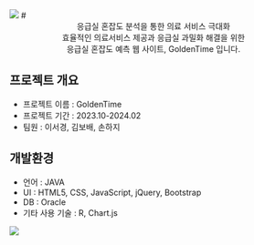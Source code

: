 <img src="https://capsule-render.vercel.app/api?type=waving&color=BDBDC8&height=150&section=header" />
# <center>응급실 혼잡도 분석을 통한 의료 서비스 극대화</center>
<center>효율적인 의료서비스 제공과 응급실 과밀화 해결을 위한</center>   
<center>응급실 혼잡도 예측 웹 사이트, GoldenTime 입니다.</center>

## 프로젝트 개요
* 프로젝트 이름 : GoldenTime
* 프로젝트 기간 : 2023.10-2024.02
* 팀원 : 이서경, 김보배, 손하지

## 개발환경
* 언어 : JAVA
* UI : HTML5, CSS, JavaScript, jQuery, Bootstrap
* DB : Oracle
* 기타 사용 기술 : R, Chart.js

<img src="https://capsule-render.vercel.app/api?type=waving&color=BDBDC8&height=150&section=footer" />
